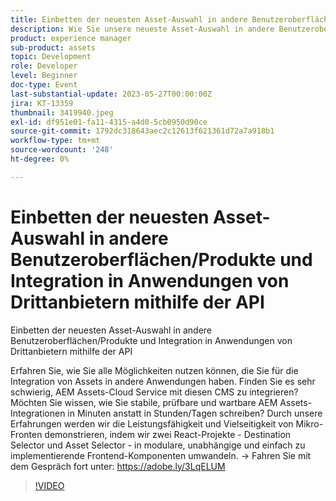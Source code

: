 ```yaml
---
title: Einbetten der neuesten Asset-Auswahl in andere Benutzeroberflächen/Produkte und Integration in Anwendungen von Drittanbietern mithilfe der API
description: Wie Sie unsere neueste Asset-Auswahl in andere Benutzeroberflächen/Produkte einbetten und mithilfe von APIL in Anwendungen von Drittanbietern integrieren, erfahren Sie, wie Sie alle Optionen nutzen können, die Sie für die Integration von Assets in andere Anwendungen haben. Finden Sie es sehr schwierig, AEM Assets-Cloud Service mit diesen CMS zu integrieren? Möchten Sie wissen, wie Sie stabile, prüfbare und wartbare AEM Assets-Integrationen in Minuten anstatt in Stunden/Tagen schreiben? Durch unsere Erfahrungen werden wir die Leistungsfähigkeit und Vielseitigkeit von Mikro-Fronten demonstrieren, indem wir zwei React-Projekte - Destination Selector und Asset Selector - in modulare, unabhängige und einfach zu implementierende Frontend-Komponenten umwandeln.
product: experience manager
sub-product: assets
topic: Development
role: Developer
level: Beginner
doc-type: Event
last-substantial-update: 2023-05-27T00:00:00Z
jira: KT-13359
thumbnail: 3419940.jpeg
exl-id: df951e01-fa11-4315-a4d0-5cb0950d90ce
source-git-commit: 1792dc318643aec2c12613f621361d72a7a918b1
workflow-type: tm+mt
source-wordcount: '248'
ht-degree: 0%

---
```


# Einbetten der neuesten Asset-Auswahl in andere Benutzeroberflächen/Produkte und Integration in Anwendungen von Drittanbietern mithilfe der API

Einbetten der neuesten Asset-Auswahl in andere Benutzeroberflächen/Produkte und Integration in Anwendungen von Drittanbietern mithilfe der API

Erfahren Sie, wie Sie alle Möglichkeiten nutzen können, die Sie für die Integration von Assets in andere Anwendungen haben. Finden Sie es sehr schwierig, AEM Assets-Cloud Service mit diesen CMS zu integrieren? Möchten Sie wissen, wie Sie stabile, prüfbare und wartbare AEM Assets-Integrationen in Minuten anstatt in Stunden/Tagen schreiben? Durch unsere Erfahrungen werden wir die Leistungsfähigkeit und Vielseitigkeit von Mikro-Fronten demonstrieren, indem wir zwei React-Projekte - Destination Selector und Asset Selector - in modulare, unabhängige und einfach zu implementierende Frontend-Komponenten umwandeln. → Fahren Sie mit dem Gespräch fort unter: https://adobe.ly/3LqELUM

>[!VIDEO](https://video.tv.adobe.com/v/3419940/?learn=on)
